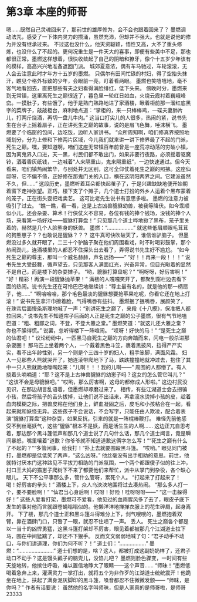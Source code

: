 # 第3章 本座的师哥
嗯……既然自己灵魂回来了，那前世的雄厚修为，会不会也跟着回来了？
墨燃调动法咒，感受了一下体内灵力的攒涌，虽然充沛，但却并不强大。也就是说他的修为并没有继承过来。
不过这也没什么，他天资聪颖，悟性又高，大不了重头修炼，也没什么了不起的。更何况重生是一件天大的喜事，即便有些美中不足，那也都很正常。墨燃这样想着，很快收敛起了自己的阴暗和獠牙，像个十五岁少年该有的模样，高高兴兴地准备返回门派。
城郊夏意浓，偶有车马驰过，车轮滚滚，无人会去注意此时才年方十五岁的墨燃。
只偶尔有田间忙碌的村妇，得了空抬头抹汗，瞧见个格外标致的少年，会眼前一亮，盯着看两眼。
墨燃也笑嘻嘻地，毫不客气地看回去，直把那些有夫之妇看得满脸绯红，低下头来。
傍晚时分，墨燃来到无常镇，这里离死生之巅很近了，暮色里一轮红日如血，火烧云霞衬着巍峨峰峦。一摸肚子，有些饿了，他于是熟门熟路地进了家酒楼，瞅着柜前那一溜红底黑字的菜牌子，敲敲柜台，麻利地点道：“掌柜的，来一只棒棒鸡，一碟夫妻肺片儿，打两斤烧酒，再切一盘儿牛肉。”
这当口打尖儿的人很多，热闹的紧，说书先生在台子上摇着扇子，正在讲死生之巅的故事，说的是眉飞色舞，唾沫横飞。
墨燃要了个临窗的包间，边吃饭，边听人家讲书。
“众所周知啊，咱们修真界按照地域划分，分为上修和下修两片区域，今儿我们就来讲一讲下修界最了不起的门派，死生之巅。嘿，要知道啊，咱们这座无常镇百年前曾是一座荒凉动荡的穷破小镇，因为离鬼界入口进，天一黑，村民们都不敢出门，如果非要行夜路，必须摇着驱魔铃，洒着香灰纸钱，一边喊着“人来隔重山，鬼来隔重纸”，一边快速通过。但今天看来，咱们镇热闹繁华，与别处并无区别，这可全仰仗着死生之巅的照拂。这座仙邸呀，它不偏不倚，正好修在那鬼门关的入口，横在这阴阳两界之间。它建派虽然不久，但……”
这段历史，墨燃听着耳朵都快起茧子了，于是兴趣缺缺地便开始朝着窗下走神张望。正巧，楼下支了个摊子，几个道士打扮的外乡人运着个黑布蒙着的笼子，正在街头耍把戏卖艺。
这可比老先生说书有意思多啦。
墨燃的注意力被吸引了过去。
“瞧一瞧，看一看，这是上古凶兽貔貅幼兽，被我等降伏。如今乖顺似小儿，还会杂耍、算术！行侠仗义不容易，各位有钱的捧个钱场，没钱的捧个人场，来看第一场好戏——貔貅打算盘！”
只见那几个道士哗地掀了黑布，笼子里关着的，赫然是几个人脸熊身的妖兽。
墨燃：“………………”
就这些低眉顺眼毛茸茸的狗熊崽子？？也敢说是貔貅？？？
这牛真可快吹破天了，谁信谁驴脑子。
但墨燃没过多久就开眼了，二三十个驴脑子聚在他们周围看戏，时不时喝彩鼓掌，那个热闹劲儿，连酒楼里的人都忍不住探头出去看了，弄得说书先生好不尴尬。
“如今死生之巅的尊主，那叫一个威名赫赫，声名远扬——”
“好！！再来一段！！！”
说书先生大受鼓舞，循声望去，只见那客人满面红光，兴奋异常，但目光瞅着的显然不是自己，而是楼下的杂耍摊子。
“哟，貔貅打算盘呢？”
“啊呀呀，好厉害啊！”
“好！精彩！再演一段貔貅抛苹果！”
满楼的人嘎嘎笑开了，都聚到窗栏边去看下面的热闹。说书先生还在可怜巴巴地继续讲：“尊主最有名的，就是他的那一柄扇子，他……”
“啊哈哈哈，那个毛色最淡的貔貅想要抢苹果吃呢，你看它还在地上打滚！”
说书先生拿汗巾擦着脸，气得嘴唇有些抖。
墨燃抿了抿嘴唇，展颜笑了，在珠帘后面慢条斯理地喊了一声：“别讲死生之巅了，来段《十八摸》，保准把人都拉回来。”
说书先生不知道帘子后面的人正是死生之巅的公子墨燃，很有气节地嗑巴道：“粗、粗鄙之词，不登，不登大雅之堂。”
墨燃笑道：“就这儿还大雅之堂？你也不臊得慌。”
说罢，忽听得楼下一阵喧闹。
“哎呀！好快的马！”
“是死生之巅的仙君吧！”
议论纷纷中，一匹黑马自死生之巅的方向奔踏而来，闪电一般杀进那杂耍圈！
那马匹上坐着两个人，一个戴着黑色斗笠，裹着黑披风，挡得严严实实，看不出年龄性别，另一个则是个三四十岁的妇人，粗手笨脚，满面风霜。
妇人一见那些人熊就哭开了，她连滚带爬地下了马，跌跌撞撞地就冲过去，抱住了其中一只人熊就跪地嚎啕起来：“儿啊！！！我的儿啊——”
周围的人都懵了。有人挠着头喃喃道：“耶？这不是上古神兽貔貅的幼崽子吗？这女的怎么管它叫儿？”
“这该不会是母貔貅吧。”
“哎哟，那么厉害啊，这母的都修成人形啦。”
这边村民没见识，在那边胡言乱语着，但墨燃却琢磨过来了。
相传，有些江湖道士会去拐骗小孩，然后将孩子的舌头拔掉，让他们说不出话来，再拿滚水烫掉小孩的皮，趁着血肉模糊之际，把兽皮粘在他们身上，鲜血凝固之后，皮毛和小孩粘合在一起，看起来就和妖怪无异。这些孩子不会说话，不会写字，只能任由人欺凌，配合着表演“貔貅打算盘”这种杂耍，如果反抗，引来的就是一阵棍棒鞭打。
难怪先前他感受不到丝毫妖气，这些“貔貅”根本不是妖，而是活生生的人啊……
这边正兀自思考着，那边那个黑斗篷低声和那几个道士说了几句什么话，那几个道士闻言，竟是瞬间暴怒，嘴里嚷着“道歉？你爷爷就不知道道歉这俩字怎么写！”“死生之巅有什么了不起的？”“多管闲事，给我打！”扑上去就要围殴黑斗篷。
“哎哟。”
眼见同门被打，墨燃却是低低笑了两声，“这么凶呀。”
他丝毫没有出手相助的意思。前世，他就特讨厌本门这种路见不平拔刀相助的门派氛围，一个两个都跟傻子似的往上冲，村口王大妈的猫崽子爬树下不来了都要他们来帮忙，派中从掌门到杂役，各个缺心眼儿。
天下不公平事那么多，管什么管呀，累死个人。
“打起来了打起来了！喝！好厉害的拳头！”
酒楼上下，众人乌泱泱地围将过去凑热闹。
“那么多人打一个，要不要脸啊！”
“仙君当心身后啊！哎呀！好险！哇呀呀呀——”
“这一击躲得好！”
这些人爱看打架，墨燃可不爱看，他见过的血雨腥风多了去了，眼皮子底下发生的事对他而言就跟苍蝇嗡嗡似的。他懒洋洋地掸掸衣服上的花生碎屑，起身离开。
下了楼，那几个道士正和黑斗篷斗得难分上下，剑气嗖嗖的，墨燃抱着双臂，靠在酒肆门口，只瞥了一眼，就忍不住啧了一声。
丢人。
死生之巅各个都是以一当十的凶悍勇猛，这黑斗篷打架却不厉害，眼见着都被那几个江湖道士拉下马，围在中间猛踹了，却还不下狠手。
反而文文弱弱地喊了句：“君子动手不动口，与你们讲道理，你们为何不听？！”
道士们：“………………”
墨燃：“……………………”
道士们想的是，啥？这人，都被打成这副奶奶样了，还君子动口不动手？这是馒头瓤子的脑壳儿，没馅儿吧？
墨燃则脸色骤变，一时间有些天旋地转，他摈住呼吸，难以置信地睁大了眼睛——这个声音……
“师昧！”墨燃低喝着急奔上来，灌满灵力一掌打出，就将五个为非作歹的江湖道士统统震开！他跪坐在地上，扶起了满身泥灰脚印的黑斗篷，嗓音都忍不住微微发颤——
“师昧，是你吗？”
作者有话要说：
虽然他的名字叫师昧，但是人家真的是师哥啦，是师哥23333
